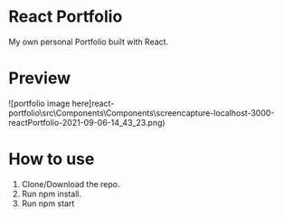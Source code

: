 # React Portfolio

My own personal Portfolio built with React.

# Preview
![portfolio image here]react-portfolio\src\Components\Components\screencapture-localhost-3000-reactPortfolio-2021-09-06-14_43_23.png)

# How to use
1. Clone/Download the repo.
2. Run npm install.
3. Run npm start
